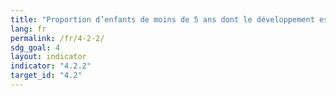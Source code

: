 ```yaml
---
title: "Proportion d’enfants de moins de 5 ans dont le développement est en bonne voie en matière de santé, d’apprentissage et de bien-être psychosocial, par sexe"
lang: fr
permalink: /fr/4-2-2/
sdg_goal: 4
layout: indicator
indicator: "4.2.2"
target_id: "4.2"
---
```


